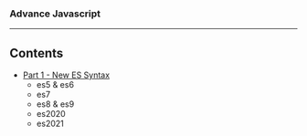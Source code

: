 ### Advance Javascript

---

## Contents

- [Part 1 - New ES Syntax](https://github.com/caption01/advance-javascript/tree/feature/final/part1)
  - es5 & es6
  - es7
  - es8 & es9
  - es2020
  - es2021
